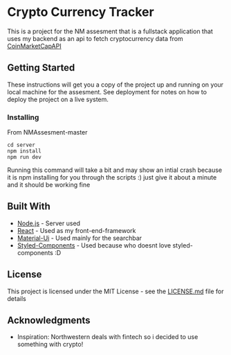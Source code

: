 # Crypto Currency Tracker

This is a project for the NM assesment that is a fullstack application that uses my backend as an api to fetch cryptocurrency data from
[CoinMarketCapAPI](https://coinmarketcap.com/api/)
## Getting Started

These instructions will get you a copy of the project up and running on your local machine for the assesment. See deployment for notes on how to deploy the project on a live system.

### Installing
From NMAssesment-master
```
cd server 
npm install
npm run dev
```
Running this command will take a bit and may show an intial crash because it is npm installing for you through the scripts :) just give it about a minute and it should be working fine

## Built With

* [Node.js](http://www.dropwizard.io/1.0.2/docs/) - Server used
* [React](https://reactjs.org/) - Used as my front-end-framework
* [Material-Ui](https://material-ui.com/) - Used mainly for the searchbar
* [Styled-Components](https://styled-components.com/) - Used because who doesnt love styled-components :D

## License

This project is licensed under the MIT License - see the [LICENSE.md](LICENSE.md) file for details

## Acknowledgments

* Inspiration: Northwestern deals with fintech so i decided to use something with crypto!

